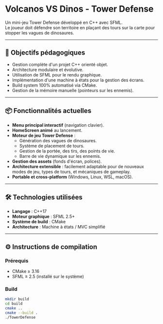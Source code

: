 # Volcanos VS Dinos - Tower Defense

Un mini-jeu Tower Defense développé en C++ avec SFML.  
Le joueur doit défendre son territoire en plaçant des tours sur la carte pour stopper les vagues de dinosaures.

---

## 🎯 Objectifs pédagogiques

- Gestion complète d'un projet C++ orienté objet.
- Architecture modulaire et évolutive.
- Utilisation de SFML pour le rendu graphique.
- Implémentation d'une machine à états pour la gestion des écrans.
- Build system 100% automatisé via CMake.
- Gestion de la mémoire manuelle (pointeurs sur les ennemis).

---

## 📦 Fonctionnalités actuelles

- **Menu principal interactif** (navigation clavier).
- **HomeScreen animé** au lancement.
- **Moteur de jeu Tower Defense** :
  - Génération des vagues de dinosaures.
  - Système de placement de tours.
  - Gestion de la portée, des tirs, des points de vie.
  - Barre de vie dynamique sur les ennemis.
- **Gestion des assets** (fonds d'écran, polices).
- **Architecture extensible** : facilement adaptable pour de nouveaux modes de jeu, types de tours, et mécaniques de gameplay.
- **Portable et cross-platform** (Windows, Linux, WSL, macOS).

---

## 🛠 Technologies utilisées

- **Langage** : C++17
- **Moteur graphique** : SFML 2.5+
- **Système de build** : CMake
- **Architecture** : Machine à états / MVC simplifié

---

## ⚙ Instructions de compilation

### Prérequis

- CMake ≥ 3.16
- SFML ≥ 2.5 (installé sur le système)

### Build

```bash
mkdir build
cd build
cmake ..
cmake --build .
./TowerDefense
